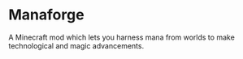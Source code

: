 # Manaforge
A Minecraft mod which lets you harness mana from worlds to make technological and magic advancements.
